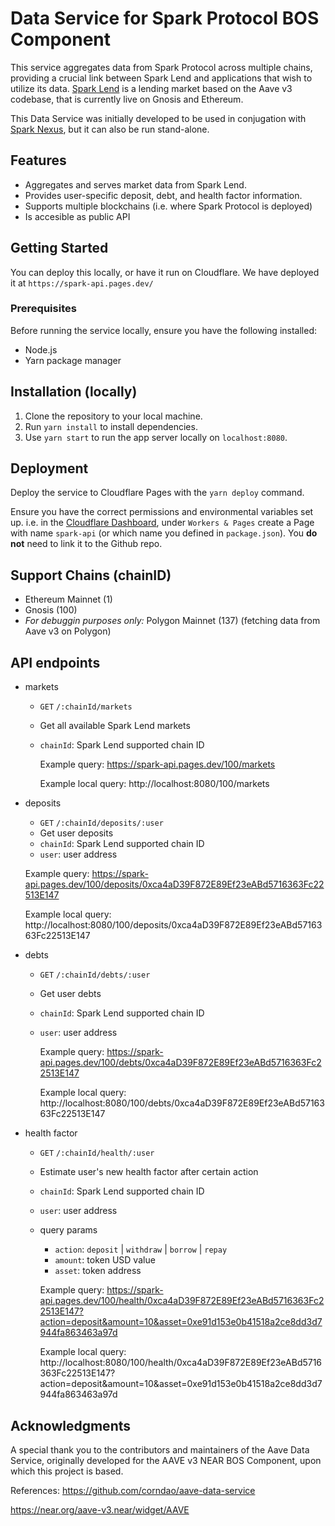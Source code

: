 # Data Service for Spark Protocol BOS Component

This service aggregates data from Spark Protocol across multiple chains, providing a crucial link between Spark Lend and applications that wish to utilize its data. [Spark Lend](https://github.com/marsfoundation/sparklend) is a lending market based on the Aave v3 codebase, that is currently live on Gnosis and Ethereum.

This Data Service was initially developed to be used in conjugation with [Spark Nexus](https://github.com/Deepcryptodive/spark-nexus), but it can also be run stand-alone.

## Features

- Aggregates and serves market data from Spark Lend.
- Provides user-specific deposit, debt, and health factor information.
- Supports multiple blockchains (i.e. where Spark Protocol is deployed)
- Is accesible as public API

## Getting Started

You can deploy this locally, or have it run on Cloudflare.
We have deployed it at `https://spark-api.pages.dev/`

### Prerequisites

Before running the service locally, ensure you have the following installed:
- Node.js
- Yarn package manager

## Installation (locally)

1. Clone the repository to your local machine.
2. Run `yarn install` to install dependencies.
3. Use `yarn start` to run the app server locally on `localhost:8080`.


## Deployment


Deploy the service to Cloudflare Pages with the `yarn deploy` command. 

Ensure you have the correct permissions and environmental variables set up.
i.e. in the [Cloudflare Dashboard]([url](https://dash.cloudflare.com/)), under `Workers & Pages` create a Page with name `spark-api` (or which name you defined in `package.json`). You **do not** need to link it to the Github repo. 

## Support Chains (chainID)

- Ethereum Mainnet (1)
- Gnosis (100)
- _For debuggin purposes only:_ Polygon Mainnet (137) (fetching data from Aave v3 on Polygon)

## API endpoints

- markets

  - `GET` `/:chainId/markets`
  - Get all available Spark Lend markets
  - `chainId`: Spark Lend supported chain ID
 
    Example query: https://spark-api.pages.dev/100/markets
    
    Example local query: http://localhost:8080/100/markets

- deposits

  - `GET` `/:chainId/deposits/:user`
  - Get user deposits
  - `chainId`: Spark Lend supported chain ID
  - `user`: user address

  Example query: https://spark-api.pages.dev/100/deposits/0xca4aD39F872E89Ef23eABd5716363Fc22513E147
  
  Example local query: http://localhost:8080/100/deposits/0xca4aD39F872E89Ef23eABd5716363Fc22513E147

- debts

  - `GET` `/:chainId/debts/:user`
  - Get user debts
  - `chainId`: Spark Lend supported chain ID
  - `user`: user address
 
    Example query: https://spark-api.pages.dev/100/debts/0xca4aD39F872E89Ef23eABd5716363Fc22513E147
    
    Example local query: http://localhost:8080/100/debts/0xca4aD39F872E89Ef23eABd5716363Fc22513E147

- health factor
  - `GET` `/:chainId/health/:user`
  - Estimate user's new health factor after certain action
  - `chainId`: Spark Lend supported chain ID
  - `user`: user address
  - query params
    - `action`: `deposit` | `withdraw` | `borrow` | `repay`
    - `amount`: token USD value
    - `asset`: token address
   
    Example query: https://spark-api.pages.dev/100/health/0xca4aD39F872E89Ef23eABd5716363Fc22513E147?action=deposit&amount=10&asset=0xe91d153e0b41518a2ce8dd3d7944fa863463a97d
    
    Example local query: http://localhost:8080/100/health/0xca4aD39F872E89Ef23eABd5716363Fc22513E147?action=deposit&amount=10&asset=0xe91d153e0b41518a2ce8dd3d7944fa863463a97d



## Acknowledgments

A special thank you to the contributors and maintainers of the Aave Data Service, originally developed for the AAVE v3 NEAR BOS Component, upon which this project is based.

References:
https://github.com/corndao/aave-data-service

https://near.org/aave-v3.near/widget/AAVE

